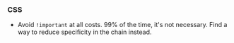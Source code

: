 ### CSS

- Avoid `!important` at all costs. 99% of the time, it's not necessary. Find a way to reduce specificity in the chain instead.
